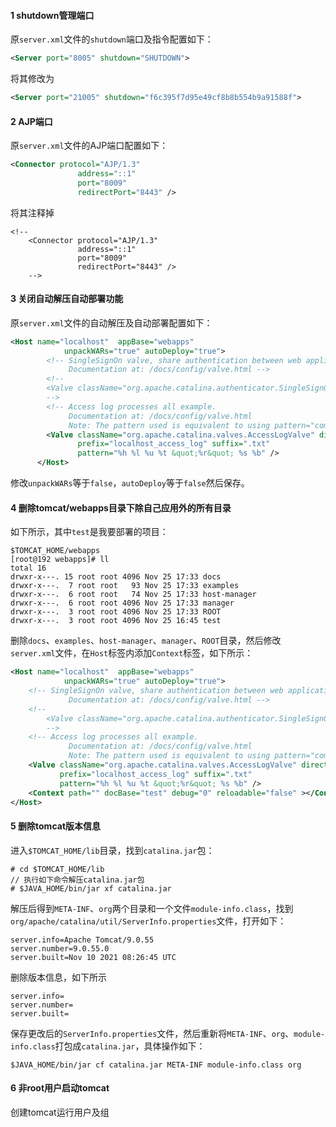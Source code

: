#### 1 shutdown管理端口

原`server.xml`文件的`shutdown`端口及指令配置如下：

~~~xml
<Server port="8005" shutdown="SHUTDOWN">
~~~

将其修改为

~~~xml
<Server port="21005" shutdown="f6c395f7d95e49cf8b8b554b9a91588f">
~~~

#### 2 AJP端口

原`server.xml`文件的AJP端口配置如下：

~~~xml
<Connector protocol="AJP/1.3"
               address="::1"
               port="8009"
               redirectPort="8443" />
~~~

将其注释掉

~~~
<!--
    <Connector protocol="AJP/1.3"
               address="::1"
               port="8009"
               redirectPort="8443" />
    -->
~~~

#### 3 关闭自动解压自动部署功能

原`server.xml`文件的自动解压及自动部署配置如下：

~~~xml
<Host name="localhost"  appBase="webapps"
            unpackWARs="true" autoDeploy="true">
        <!-- SingleSignOn valve, share authentication between web applications
             Documentation at: /docs/config/valve.html -->
        <!--
        <Valve className="org.apache.catalina.authenticator.SingleSignOn" />
        -->
        <!-- Access log processes all example.
             Documentation at: /docs/config/valve.html
             Note: The pattern used is equivalent to using pattern="common" -->
        <Valve className="org.apache.catalina.valves.AccessLogValve" directory="logs"
               prefix="localhost_access_log" suffix=".txt"
               pattern="%h %l %u %t &quot;%r&quot; %s %b" />
      </Host>
~~~

修改`unpackWARs`等于`false`，`autoDeploy`等于`false`然后保存。

#### 4 删除tomcat/webapps目录下除自己应用外的所有目录

如下所示，其中`test`是我要部署的项目：

~~~shell
$TOMCAT_HOME/webapps
[root@192 webapps]# ll
total 16
drwxr-x---. 15 root root 4096 Nov 25 17:33 docs
drwxr-x---.  7 root root   93 Nov 25 17:33 examples
drwxr-x---.  6 root root   74 Nov 25 17:33 host-manager
drwxr-x---.  6 root root 4096 Nov 25 17:33 manager
drwxr-x---.  3 root root 4096 Nov 25 17:33 ROOT
drwxr-x---.  3 root root 4096 Nov 25 16:45 test
~~~

删除`docs`、`examples`、`host-manager`、`manager`、`ROOT`目录，然后修改`server.xml`文件，在`Host`标签内添加`Context`标签，如下所示：

~~~xml
<Host name="localhost"  appBase="webapps"
            unpackWARs="true" autoDeploy="true">
    <!-- SingleSignOn valve, share authentication between web applications
             Documentation at: /docs/config/valve.html -->
    <!--
        <Valve className="org.apache.catalina.authenticator.SingleSignOn" />
        -->
    <!-- Access log processes all example.
             Documentation at: /docs/config/valve.html
             Note: The pattern used is equivalent to using pattern="common" -->
    <Valve className="org.apache.catalina.valves.AccessLogValve" directory="logs"
           prefix="localhost_access_log" suffix=".txt"
           pattern="%h %l %u %t &quot;%r&quot; %s %b" />
    <Context path="" docBase="test" debug="0" reloadable="false" ></Context>
</Host>
~~~

#### 5 删除tomcat版本信息

进入`$TOMCAT_HOME/lib`目录，找到`catalina.jar`包：

~~~shell
# cd $TOMCAT_HOME/lib
// 执行如下命令解压catalina.jar包
# $JAVA_HOME/bin/jar xf catalina.jar
~~~

解压后得到`META-INF`、`org`两个目录和一个文件`module-info.class`，找到`org/apache/catalina/util/ServerInfo.properties`文件，打开如下：

~~~shell
server.info=Apache Tomcat/9.0.55
server.number=9.0.55.0
server.built=Nov 10 2021 08:26:45 UTC
~~~

删除版本信息，如下所示

~~~shell
server.info=
server.number=
server.built=
~~~

保存更改后的`ServerInfo.properties`文件，然后重新将`META-INF`、`org`、`module-info.class`打包成`catalina.jar`，具体操作如下：

~~~shell
$JAVA_HOME/bin/jar cf catalina.jar META-INF module-info.class org
~~~

#### 6 非root用户启动tomcat

创建tomcat运行用户及组

~~~shell

~~~



